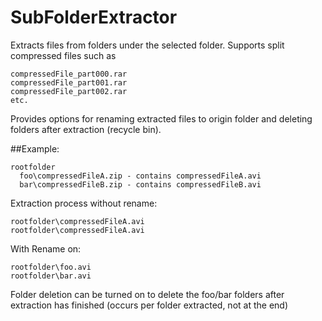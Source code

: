 SubFolderExtractor
==================

Extracts files from folders under the selected folder. Supports split compressed files such as 
```
compressedFile_part000.rar
compressedFile_part001.rar
compressedFile_part002.rar
etc.
```

Provides options for renaming extracted files to origin folder and deleting folders after extraction (recycle bin).

##Example:
```
rootfolder
  foo\compressedFileA.zip - contains compressedFileA.avi
  bar\compressedFileB.zip - contains compressedFileB.avi
```
  
Extraction process without rename:
```
rootfolder\compressedFileA.avi
rootfolder\compressedFileA.avi
```

With Rename on:
```
rootfolder\foo.avi
rootfolder\bar.avi
```

Folder deletion can be turned on to delete the foo/bar folders after extraction has finished (occurs per folder extracted, not at the end)
